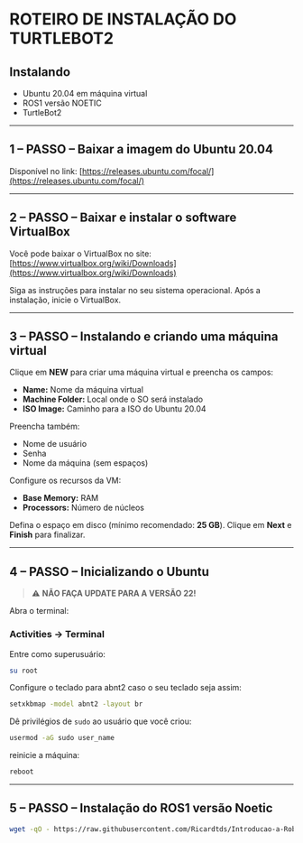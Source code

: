 # ROTEIRO DE INSTALAÇÃO DO TURTLEBOT2

## Instalando

* Ubuntu 20.04 em máquina virtual
* ROS1 versão NOETIC
* TurtleBot2

---

## 1 – PASSO – Baixar a imagem do Ubuntu 20.04

Disponível no link:
[https://releases.ubuntu.com/focal/](https://releases.ubuntu.com/focal/)

---

## 2 – PASSO – Baixar e instalar o software VirtualBox

Você pode baixar o VirtualBox no site:
[https://www.virtualbox.org/wiki/Downloads](https://www.virtualbox.org/wiki/Downloads)

Siga as instruções para instalar no seu sistema operacional.
Após a instalação, inicie o VirtualBox.

---

## 3 – PASSO – Instalando e criando uma máquina virtual

Clique em **NEW** para criar uma máquina virtual e preencha os campos:

* **Name:** Nome da máquina virtual
* **Machine Folder:** Local onde o SO será instalado
* **ISO Image:** Caminho para a ISO do Ubuntu 20.04

Preencha também:

* Nome de usuário
* Senha
* Nome da máquina (sem espaços)

Configure os recursos da VM:

* **Base Memory:** RAM
* **Processors:** Número de núcleos

Defina o espaço em disco (mínimo recomendado: **25 GB**).
Clique em **Next** e **Finish** para finalizar.

---

## 4 – PASSO – Inicializando o Ubuntu

> ⚠️ **NÃO FAÇA UPDATE PARA A VERSÃO 22!**

Abra o terminal:

### Activities → Terminal

Entre como superusuário:

```bash
su root
```

Configure o teclado para abnt2 caso o seu teclado seja assim:

```bash
setxkbmap -model abnt2 -layout br
```

Dê privilégios de `sudo` ao usuário que você criou:

```bash
usermod -aG sudo user_name
```

reinicie a máquina:

```bash
reboot
```

---

## 5 – PASSO – Instalação do ROS1 versão Noetic

``` bash
wget -qO - https://raw.githubusercontent.com/Ricardtds/Introducao-a-Robotica/refs/heads/main/ros/ros-install.sh | bash
```
